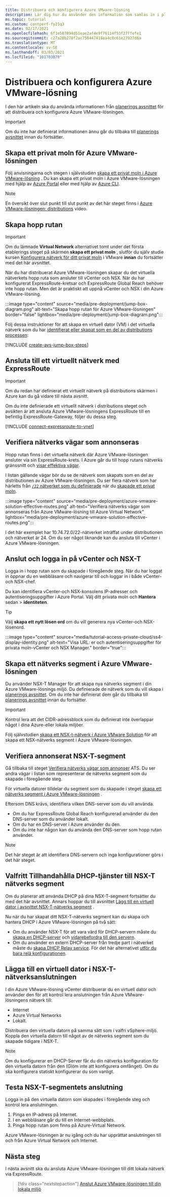 ```yaml
---
title: Distribuera och konfigurera Azure VMware-lösning
description: Lär dig hur du använder den information som samlas in i planerings fasen för att distribuera och konfigurera ett privat moln i Azure VMware-lösningen.
ms.topic: tutorial
ms.custom: contperf-fy21q3
ms.date: 02/17/2021
ms.openlocfilehash: 6f1e587894d51eae2af4e9f76114f53f27ffefe1
ms.sourcegitcommit: c27a20b278f2ac758447418ea4c8c61e27927d6a
ms.translationtype: MT
ms.contentlocale: sv-SE
ms.lasthandoff: 03/03/2021
ms.locfileid: "101703870"
---
```

# <a name="deploy-and-configure-azure-vmware-solution"></a>Distribuera och konfigurera Azure VMware-lösning

I den här artikeln ska du använda informationen från [planerings avsnittet](production-ready-deployment-steps.md) för att distribuera och konfigurera Azure VMware-lösningen. 

>[!IMPORTANT]
>Om du inte har definierat informationen ännu går du tillbaka till [planerings avsnittet](production-ready-deployment-steps.md) innan du fortsätter.


## <a name="create-an-azure-vmware-solution-private-cloud"></a>Skapa ett privat moln för Azure VMware-lösningen

Följ anvisningarna och stegen i självstudien [skapa ett privat moln i Azure VMware-lösning](tutorial-create-private-cloud.md) . Du kan skapa ett privat moln i Azure VMware-lösningen med hjälp av [Azure Portal](tutorial-create-private-cloud.md#azure-portal) eller med hjälp av [Azure CLI](tutorial-create-private-cloud.md#azure-cli).  

>[!NOTE]
>En översikt över slut punkt till slut punkt av det här steget finns i [Azure VMware-lösningen: distributions](https://www.youtube.com/embed/gng7JjxgayI) video.

## <a name="create-the-jump-box"></a>Skapa hopp rutan

>[!IMPORTANT]
>Om du lämnade **Virtual Network** alternativet tomt under det första etablerings steget på skärmen **skapa ett privat moln** , slutför du själv studie kursen [Konfigurera nätverk för ditt privat moln](tutorial-configure-networking.md) i VMware **innan** du fortsätter med det här avsnittet.  

När du har distribuerat Azure VMware-lösningen skapar du det virtuella nätverkets hopp ruta som ansluter till vCenter och NSX. När du har konfigurerat ExpressRoute-kretsar och ExpressRoute Global Reach behöver inte hopp rutan.  Men det är praktiskt att uppnå vCenter och NSX i din Azure VMware-lösning.  

:::image type="content" source="media/pre-deployment/jump-box-diagram.png" alt-text="Skapa hopp rutan för Azure VMware-lösningen" border="false" lightbox="media/pre-deployment/jump-box-diagram.png":::

Följ dessa instruktioner för att skapa en virtuell dator (VM) i det virtuella nätverk som du har [identifierat eller skapat som en del av distributions processen](production-ready-deployment-steps.md#attach-virtual-network-to-azure-vmware-solution): 

[!INCLUDE [create-avs-jump-box-steps](includes/create-jump-box-steps.md)]

## <a name="connect-to-a-virtual-network-with-expressroute"></a>Ansluta till ett virtuellt nätverk med ExpressRoute

>[!IMPORTANT]
>Om du redan har definierat ett virtuellt nätverk på distributions skärmen i Azure kan du gå vidare till nästa avsnitt.

Om du inte definierade ett virtuellt nätverk i distributions steget och avsikten är att ansluta Azure VMware-lösningens ExpressRoute till en befintlig ExpressRoute-Gateway, följer du dessa steg.

[!INCLUDE [connect-expressroute-to-vnet](includes/connect-expressroute-vnet.md)]

## <a name="verify-network-routes-advertised"></a>Verifiera nätverks vägar som annonseras

Hopp rutan finns i det virtuella nätverk där Azure VMware-lösningen ansluter via sin ExpressRoute-krets.  I Azure går du till hopp rutans nätverks gränssnitt och [visar effektiva vägar](../virtual-network/manage-route-table.md#view-effective-routes).

I listan gällande vägar bör du se de nätverk som skapats som en del av distributionen av Azure VMware-lösningen. Du ser flera nätverk som har härletts från [ `/22` nätverket som du definierade](production-ready-deployment-steps.md#ip-address-segment) när du [skapade ett privat moln](#create-an-azure-vmware-solution-private-cloud).  

:::image type="content" source="media/pre-deployment/azure-vmware-solution-effective-routes.png" alt-text="Verifiera nätverks vägar som annonseras från Azure VMware-lösning till Azure Virtual Network" lightbox="media/pre-deployment/azure-vmware-solution-effective-routes.png":::

I det här exemplet har 10.74.72.0/22-nätverket inträffat under distributionen och nätverket är 24.  Om du ser något liknande kan du ansluta till vCenter i Azure VMware-lösningen.

## <a name="connect-and-sign-in-to-vcenter-and-nsx-t"></a>Anslut och logga in på vCenter och NSX-T

Logga in i hopp rutan som du skapade i föregående steg. När du har loggat in öppnar du en webbläsare och navigerar till och loggar in i både vCenter-och NSX-chef.  

Du kan identifiera vCenter-och NSX-konsolens IP-adresser och autentiseringsuppgifter i Azure Portal.  Välj ditt privata moln och **Hantera** sedan  >  **identiteten**.

>[!TIP]
>Välj **skapa ett nytt lösen ord** om du vill generera nya vCenter-och NSX-lösenord.

:::image type="content" source="media/tutorial-access-private-cloud/ss4-display-identity.png" alt-text="Visa URL: er och autentiseringsuppgifter för privata moln-vCenter och NSX Manager." border="true":::



## <a name="create-a-network-segment-on-azure-vmware-solution"></a>Skapa ett nätverks segment i Azure VMware-lösningen

Du använder NSX-T Manager för att skapa nya nätverks segment i din Azure VMware-lösnings miljö.  Du definierade de nätverk som du vill skapa i [planerings avsnittet](production-ready-deployment-steps.md).  Om du inte har definierat dem går du tillbaka till [planerings avsnittet](production-ready-deployment-steps.md) innan du fortsätter.

>[!IMPORTANT]
>Kontrol lera att det CIDR-adressblock som du definierat inte överlappar något i dina Azure-eller lokala miljöer.  

Följ självstudien [skapa ett NSX-t-nätverk i Azure VMware Solution](tutorial-nsx-t-network-segment.md) för att skapa ett NSX-nätverks segment i Azure VMware-lösningen.

## <a name="verify-advertised-nsx-t-segment"></a>Verifiera annonserat NSX-T-segment

Gå tillbaka till steget [Verifiera nätverks vägar som annonser](#verify-network-routes-advertised) ATS. Du ser andra vägar i listan som representerar de nätverks segment som du skapade i föregående steg.  

För virtuella datorer tilldelar du segment som du skapade i steget [skapa ett nätverks segment i Azure VMware-lösningen](#create-a-network-segment-on-azure-vmware-solution) .  

Eftersom DNS krävs, identifiera vilken DNS-server som du vill använda.  

- Om du har ExpressRoute Global Reach konfigurerad använder du den DNS-server som du använder lokalt.  
- Om du har en DNS-server i Azure använder du den.  
- Om du inte har någon kan du använda den DNS-server som hopp rutan använder.

>[!NOTE]
>Det här steget är att identifiera DNS-servern och inga konfigurationer görs i det här steget.

## <a name="optional-provide-dhcp-services-to-nsx-t-network-segment"></a>Valfritt Tillhandahålla DHCP-tjänster till NSX-T nätverks segment

Om du planerar att använda DHCP på dina NSX-T-segment fortsätter du med det här avsnittet. Annars hoppar du till avsnittet [Lägg till en virtuell dator i avsnittet NSX-T-nätverks segment](#add-a-vm-on-the-nsx-t-network-segment) .  

Nu när du har skapat ditt NSX-T-nätverks segment kan du skapa och hantera DHCP i Azure VMware-lösningen på två sätt:

* Om du använder NSX-T för att vara värd för DHCP-servern måste du [skapa en DHCP-server](manage-dhcp.md#create-a-dhcp-server) och [vidarebefordra till den servern](manage-dhcp.md#create-dhcp-relay-service). 
* Om du använder en extern DHCP-server från tredje part i nätverket måste du [skapa DHCP Relay service](manage-dhcp.md#create-dhcp-relay-service).  För det här alternativet [utför du bara relä konfigurationen](manage-dhcp.md#create-dhcp-relay-service).


## <a name="add-a-vm-on-the-nsx-t-network-segment"></a>Lägga till en virtuell dator i NSX-T-nätverksanslutningen

I din Azure VMware-lösning vCenter distribuerar du en virtuell dator och använder den för att kontrol lera anslutningen från Azure VMware-lösningens nätverk till:

- Internet
-  Azure Virtual Networks
- Lokalt.  

Distribuera den virtuella datorn på samma sätt som i valfri vSphere-miljö.  Koppla den virtuella datorn till något av de nätverks segment som du skapade tidigare i NSX-T.  

>[!NOTE]
>Om du konfigurerar en DHCP-Server får du din nätverks konfiguration för den virtuella datorn från den (Glöm inte att konfigurera omfånget).  Om du ska konfigurera statiskt konfigurerar du som vanligt.

## <a name="test-the-nsx-t-segment-connectivity"></a>Testa NSX-T-segmentets anslutning

Logga in på den virtuella datorn som skapades i föregående steg och kontrol lera anslutningen.

1. Pinga en IP-adress på Internet.
2. I en webbläsare går du till en Internet-webbplats.
3. Pinga hopp rutan som finns på Azure-Virtual Network.

Azure VMware-lösningen är nu igång och du har upprättat anslutningen till och från Azure Virtual Network och Internet.

## <a name="next-steps"></a>Nästa steg

I nästa avsnitt ska du ansluta Azure VMware-lösningen till ditt lokala nätverk via ExpressRoute.
> [!div class="nextstepaction"]
> [Anslut Azure VMware-lösningen till din lokala miljö](azure-vmware-solution-on-premises.md)
